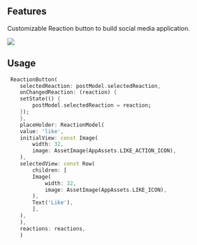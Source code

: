 ## Features

Customizable Reaction button to build social media application.

<img src="https://raw.githubusercontent.com/devnizamuddin/reaction_button/main/assets/example_card.png?token=GHSAT0AAAAAACVR2PW3ZY2NGP5OYFVXGJOYZVZTH4A">

## Usage


```dart
 ReactionButton(
    selectedReaction: postModel.selectedReaction,
    onChangedReaction: (reaction) {
    setState(() {
        postModel.selectedReaction = reaction;
    });
    },
    placeHolder: ReactionModel(
    value: 'like',
    initialView: const Image(
        width: 32,
        image: AssetImage(AppAssets.LIKE_ACTION_ICON),
    ),
    selectedView: const Row(
        children: [
        Image(
            width: 32,
            image: AssetImage(AppAssets.LIKE_ICON),
        ),
        Text('Like'),
        ],
    ),
    ),
    reactions: reactions,
    )
```